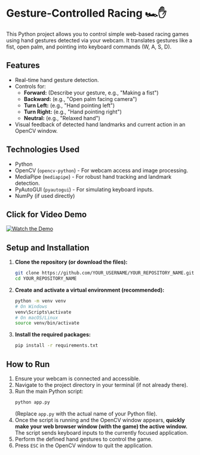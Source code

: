 # Gesture-Controlled Racing 🏎️✋

This Python project allows you to control simple web-based racing games using hand gestures detected via your webcam. It translates gestures like a fist, open palm, and pointing into keyboard commands (W, A, S, D).

## Features
*   Real-time hand gesture detection.
*   Controls for:
    *   **Forward:** (Describe your gesture, e.g., "Making a fist")
    *   **Backward:** (e.g., "Open palm facing camera")
    *   **Turn Left:** (e.g., "Hand pointing left")
    *   **Turn Right:** (e.g., "Hand pointing right")
    *   **Neutral:** (e.g., "Relaxed hand")
*   Visual feedback of detected hand landmarks and current action in an OpenCV window.

## Technologies Used
*   Python 
*   OpenCV (`opencv-python`) - For webcam access and image processing.
*   MediaPipe (`mediapipe`) - For robust hand tracking and landmark detection.
*   PyAutoGUI (`pyautogui`) - For simulating keyboard inputs.
*   NumPy (if used directly)

## Click for Video Demo 
[![Watch the Demo](https://img.youtube.com/vi/hE5uxVegz0o/hqdefault.jpg)](https://youtu.be/hE5uxVegz0o)

## Setup and Installation

1.  **Clone the repository (or download the files):**
    ```bash
    git clone https://github.com/YOUR_USERNAME/YOUR_REPOSITORY_NAME.git
    cd YOUR_REPOSITORY_NAME
    ```

2.  **Create and activate a virtual environment (recommended):**
    ```bash
    python -m venv venv
    # On Windows
    venv\Scripts\activate
    # On macOS/Linux
    source venv/bin/activate
    ```

3.  **Install the required packages:**
    ```bash
    pip install -r requirements.txt
    ```

## How to Run

1.  Ensure your webcam is connected and accessible.
2.  Navigate to the project directory in your terminal (if not already there).
3.  Run the main Python script:
    ```bash
    python app.py
    ```
    (Replace `app.py` with the actual name of your Python file).
4.  Once the script is running and the OpenCV window appears, **quickly make your web browser window (with the game) the active window.** The script sends keyboard inputs to the currently focused application.
5.  Perform the defined hand gestures to control the game.
6.  Press `ESC` in the OpenCV window to quit the application.
